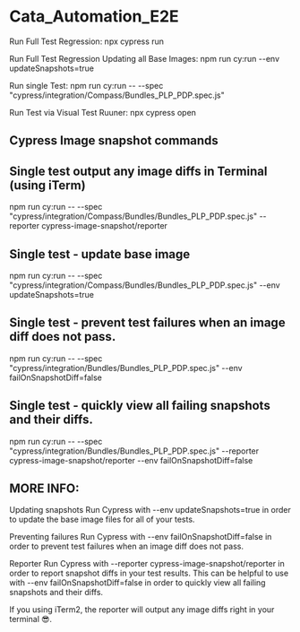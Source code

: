 # Cata_Automation_E2E

Run Full Test Regression: npx cypress run

Run Full Test Regression Updating all Base Images: npm run cy:run  --env updateSnapshots=true

Run single Test: npm run cy:run --  --spec "cypress/integration/Compass/Bundles_PLP_PDP.spec.js"

Run Test via Visual Test Ruuner: npx cypress open


Cypress Image snapshot commands
---------------------------------

Single test output any image diffs in Terminal (using iTerm)
----------------------------------------------------
npm run cy:run --  --spec "cypress/integration/Compass/Bundles/Bundles_PLP_PDP.spec.js" --reporter cypress-image-snapshot/reporter

Single test - update base image
-------------------------------------
npm run cy:run --  --spec "cypress/integration/Compass/Bundles/Bundles_PLP_PDP.spec.js" --env updateSnapshots=true

Single test - prevent test failures when an image diff does not pass.
-------------------------------------
npm run cy:run --  --spec "cypress/integration/Bundles/Bundles_PLP_PDP.spec.js" --env failOnSnapshotDiff=false

Single test - quickly view all failing snapshots and their diffs.
-------------------------------------
npm run cy:run --  --spec "cypress/integration/Bundles/Bundles_PLP_PDP.spec.js" --reporter cypress-image-snapshot/reporter --env failOnSnapshotDiff=false


MORE INFO:
-----
Updating snapshots
Run Cypress with --env updateSnapshots=true in order to update the base image files for all of your tests.

Preventing failures
Run Cypress with --env failOnSnapshotDiff=false in order to prevent test failures when an image diff does not pass.

Reporter
Run Cypress with --reporter cypress-image-snapshot/reporter in order to report snapshot diffs in your test results. This can be helpful to use with --env failOnSnapshotDiff=false in order to quickly view all failing snapshots and their diffs.

If you using iTerm2, the reporter will output any image diffs right in your terminal 😎.
